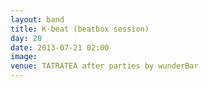 ```yaml
---
layout: band
title: K-beat (beatbox session)
day: 20
date: 2013-07-21 02:00
image: 
venue: TATRATEA after parties by wunderBar
---
```



